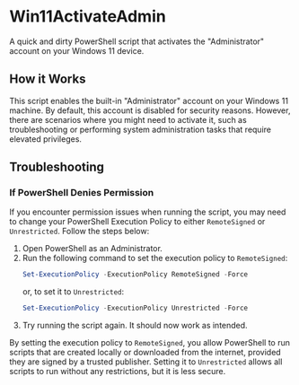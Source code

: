 # Win11ActivateAdmin

A quick and dirty PowerShell script that activates the "Administrator" account on your Windows 11 device.

## How it Works

This script enables the built-in "Administrator" account on your Windows 11 machine. By default, this account is disabled for security reasons. However, there are scenarios where you might need to activate it, such as troubleshooting or performing system administration tasks that require elevated privileges.

## Troubleshooting

### If PowerShell Denies Permission

If you encounter permission issues when running the script, you may need to change your PowerShell Execution Policy to either `RemoteSigned` or `Unrestricted`. Follow the steps below:

1. Open PowerShell as an Administrator.
2. Run the following command to set the execution policy to `RemoteSigned`:
    ```powershell
    Set-ExecutionPolicy -ExecutionPolicy RemoteSigned -Force
    ```
    or, to set it to `Unrestricted`:
    ```powershell
    Set-ExecutionPolicy -ExecutionPolicy Unrestricted -Force
    ```
3. Try running the script again. It should now work as intended.

By setting the execution policy to `RemoteSigned`, you allow PowerShell to run scripts that are created locally or downloaded from the internet, provided they are signed by a trusted publisher. Setting it to `Unrestricted` allows all scripts to run without any restrictions, but it is less secure.
